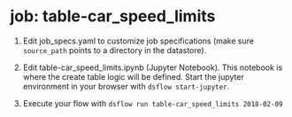 # job: table-car_speed_limits

1) Edit job_specs.yaml to customize job specifications
(make sure `source_path` points to a directory in the datastore).

2) Edit table-car_speed_limits.ipynb (Jupyter Notebook).
This notebook is where the create table logic will be defined.
Start the jupyter environment in your browser with `dsflow start-jupyter`.

3) Execute your flow with `dsflow run table-car_speed_limits 2018-02-09`